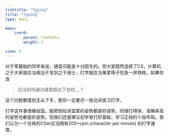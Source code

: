 ```yaml
---
linktitle: "Typing"
title: "Typing"
type: docs

menu:
    cser0:
        parent: Contents
        weight: 2

view: 3
---
```


对于零基础的同学来说，键盘可能是十分陌生的。但大家既然选择了CS，计算机之于大家就应当相当于宝剑之于骑士，打字就应当像拿筷子吃饭一样熟练。如果你连

> 应当如何通过键盘敲出下划线 _ ？

这个问题都感到无从下手，那你一定要花一些功夫练习打字。

打字这件事很像投篮。能把球投进篮筐的姿势都是好姿势，同理打得快、准确率高的姿势也都是好姿势。但我们还是建议初学者打好基础，学习正规的十指布局。我们认为一个合格的CSer应当拥有200+cpm (character per minute) 的打字速度。